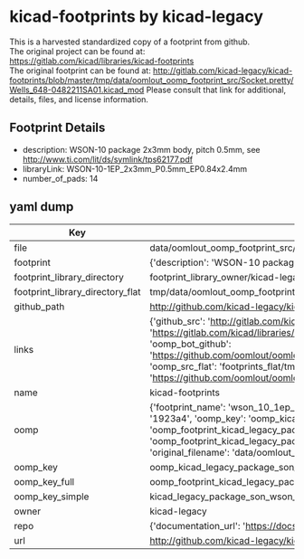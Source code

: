 # kicad-footprints by kicad-legacy  
This is a harvested standardized copy of a footprint from github.  
The original project can be found at:  
https://gitlab.com/kicad/libraries/kicad-footprints  
The original footprint can be found at:
http://gitlab.com/kicad-legacy/kicad-footprints/blob/master/tmp/data/oomlout_oomp_footprint_src/Socket.pretty/Wells_648-0482211SA01.kicad_mod
Please consult that link for additional, details, files, and license information.  
## Footprint Details
* description: WSON-10 package 2x3mm body, pitch 0.5mm, see http://www.ti.com/lit/ds/symlink/tps62177.pdf  
* libraryLink: WSON-10-1EP_2x3mm_P0.5mm_EP0.84x2.4mm  
* number_of_pads: 14  
## yaml dump  
| Key | Value |  
| --- | --- |  
| file | data/oomlout_oomp_footprint_src/kicad-footprints/Package_SON.pretty/WSON-10-1EP_2x3mm_P0.5mm_EP0.84x2.4mm.kicad_mod |  
| footprint | {'description': 'WSON-10 package 2x3mm body, pitch 0.5mm, see http://www.ti.com/lit/ds/symlink/tps62177.pdf', 'libraryLink': 'WSON-10-1EP_2x3mm_P0.5mm_EP0.84x2.4mm', 'number_of_pads': 14} |  
| footprint_library_directory | footprint_library_owner/kicad-legacy_kicad-footprints |  
| footprint_library_directory_flat | tmp/data/oomlout_oomp_footprint_src/footprints_flat/kicad_legacy_package_son_wson_10_1ep_2x3mm_p0_5mm_ep0_84x2_4mm/working |  
| github_path | http://github.com/kicad-legacy/kicad-footprints/blob/master/tmp/data/oomlout_oomp_footprint_src/Package_SON.pretty/WSON-10-1EP_2x3mm_P0.5mm_EP0.84x2.4mm.kicad_mod |  
| links | {'github_src': 'http://gitlab.com/kicad-legacy/kicad-footprints/blob/master/tmp/data/oomlout_oomp_footprint_src/Socket.pretty/Wells_648-0482211SA01.kicad_mod', 'github_src_repo': 'https://gitlab.com/kicad/libraries/kicad-footprints', 'oomp_bot': 'tmp/data/oomlout_oomp_footprint_src/footprints/kicad_legacy_package_son_wson_10_1ep_2x3mm_p0_5mm_ep0_84x2_4mm/working', 'oomp_bot_github': 'https://github.com/oomlout/oomlout_oomp_footprint_bot/tree/main/tmp/data/oomlout_oomp_footprint_src/footprints/kicad_legacy_package_son_wson_10_1ep_2x3mm_p0_5mm_ep0_84x2_4mm/working', 'oomp_src_flat': 'footprints_flat/tmp/data/oomlout_oomp_footprint_src/footprints_flat/kicad_legacy_package_son_wson_10_1ep_2x3mm_p0_5mm_ep0_84x2_4mm/working', 'oomp_src_flat_github': 'https://github.com/oomlout/oomlout_oomp_footprint_src/tree/main/tmp/data/oomlout_oomp_footprint_src/footprints_flat/kicad_legacy_package_son_wson_10_1ep_2x3mm_p0_5mm_ep0_84x2_4mm/working'} |  
| name | kicad-footprints |  
| oomp | {'footprint_name': 'wson_10_1ep_2x3mm_p0_5mm_ep0_84x2_4mm', 'library_name': 'package_son', 'md5': '1923a462ec63373ece967bc8b31bedbe', 'md5_10': '1923a462ec', 'md5_5': '1923a', 'md5_6': '1923a4', 'oomp_key': 'oomp_kicad_legacy_package_son_wson_10_1ep_2x3mm_p0_5mm_ep0_84x2_4mm', 'oomp_key_extra': 'oomp_footprint_kicad_legacy_package_son_wson_10_1ep_2x3mm_p0_5mm_ep0_84x2_4mm', 'oomp_key_full': 'oomp_footprint_kicad_legacy_package_son_wson_10_1ep_2x3mm_p0_5mm_ep0_84x2_4mm_1923a4', 'oomp_key_simple': 'kicad_legacy_package_son_wson_10_1ep_2x3mm_p0_5mm_ep0_84x2_4mm', 'original_filename': 'data/oomlout_oomp_footprint_src/kicad-footprints/Package_SON.pretty/WSON-10-1EP_2x3mm_P0.5mm_EP0.84x2.4mm.kicad_mod', 'owner_name': 'kicad_legacy'} |  
| oomp_key | oomp_kicad_legacy_package_son_wson_10_1ep_2x3mm_p0_5mm_ep0_84x2_4mm |  
| oomp_key_full | oomp_footprint_kicad_legacy_package_son_wson_10_1ep_2x3mm_p0_5mm_ep0_84x2_4mm |  
| oomp_key_simple | kicad_legacy_package_son_wson_10_1ep_2x3mm_p0_5mm_ep0_84x2_4mm |  
| owner | kicad-legacy |  
| repo | {'documentation_url': 'https://docs.github.com/rest/repos/repos#get-a-repository', 'message': 'Not Found'} |  
| url | http://github.com/kicad-legacy/kicad-footprints |  

